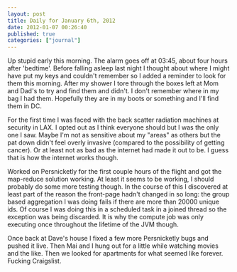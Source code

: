 ```yaml
---
layout: post
title: Daily for January 6th, 2012
date: 2012-01-07 00:26:40
published: true
categories: ["journal"]
---
```

 
Up stupid early this morning. The alarm goes off at 03:45, about four hours after 'bedtime'. Before falling asleep last night I thought about where I might have put my keys and couldn't remember so I added a reminder to look for them this morning. After my shower I tore through the boxes left at Mom and Dad's to try and find them and didn't. I don't remember where in my bag I had them. Hopefully they are in my boots or something and I'll find them in DC.

For the first time I was faced with the back scatter radiation machines at security in LAX. I opted out as I think everyone should but I was the only one I saw. Maybe I'm not as sensitive about my "areas" as others but the pat down didn't feel overly invasive (compared to the possibility of getting cancer). Or at least not as bad as the internet had made it out to be. I guess that is how the internet works though.

Worked on Persnicketly for the first couple hours of the flight and got the map-reduce solution working. At least it seems to be working, I should probably do some more testing though. In the course of this I discovered at least part of the reason the front-page hadn't changed in so long: the group based aggregation I was doing fails if there are more than 20000 unique ids. Of course I was doing this in a scheduled task in a joined thread so the exception was being discarded. It is why the compute job was only executing once throughout the lifetime of the JVM though.

Once back at Dave's house I fixed a few more Persnicketly bugs and pushed it live. Then Mai and I hung out for a little while watching movies and the like. Then we looked for apartments for what seemed like forever. Fucking Craigslist.
